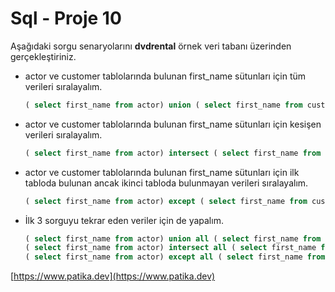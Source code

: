 # Sql - Proje 10

Aşağıdaki sorgu senaryolarını **dvdrental** örnek veri tabanı üzerinden gerçekleştiriniz.

- actor ve customer tablolarında bulunan first_name sütunları için tüm verileri sıralayalım.

  ```sql
  ( select first_name from actor) union ( select first_name from customer)
  ```

- actor ve customer tablolarında bulunan first_name sütunları için kesişen verileri sıralayalım.

  ```sql
  ( select first_name from actor) intersect ( select first_name from customer)
  ```

- actor ve customer tablolarında bulunan first_name sütunları için ilk tabloda bulunan ancak ikinci tabloda bulunmayan verileri sıralayalım.

  ```sql
  ( select first_name from actor) except ( select first_name from customer)
  ```

- İlk 3 sorguyu tekrar eden veriler için de yapalım.
  ```sql
  ( select first_name from actor) union all ( select first_name from customer);
  ( select first_name from actor) intersect all ( select first_name from customer);
  ( select first_name from actor) except all ( select first_name from customer);
  ```

[https://www.patika.dev](https://www.patika.dev)
